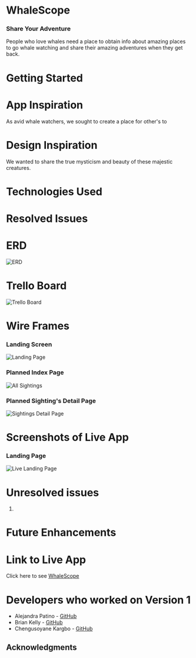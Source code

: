 # WhaleScope

### Share Your Adventure


People who love whales need a place to obtain info about amazing places to go whale watching and share their amazing adventures when they get back.

# Getting Started

# App Inspiration

As avid whale watchers, we sought to create a place for other's to 

# Design Inspiration

We wanted to share the true mysticism and beauty of these majestic creatures.  

# Technologies Used

# Resolved Issues

# ERD
![ERD](./images/ERD.png)

# Trello Board
![Trello Board](./images/Trello_Board.png)

# Wire Frames

### Landing Screen
![Landing Page](./images/WireFrameLandingPage.jpeg)

### Planned Index Page
![All Sightings](./images/WireFrameIndexPage.jpeg)

### Planned Sighting's Detail Page
![Sightings Detail Page](./images/WireFrameDetailsPage.jpeg)

# Screenshots of Live App
### Landing Page
![Live Landing Page](./images/Landing_Page.png)

# Unresolved issues
1) 

# Future Enhancements


# Link to Live App
Click here to see [WhaleScope]()

# Developers who worked on Version 1
* Alejandra Patino - [GitHub](https://github.com/patinoale)
* Brian Kelly - [GitHub](https://github.com/brianjkelly)
* Chengusoyane Kargbo - [GitHub](https://github.com/ChenguK)

## Acknowledgments